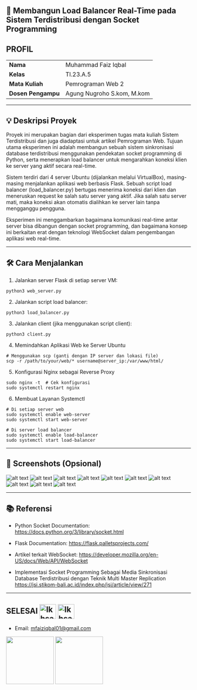 ## 🔄 Membangun Load Balancer Real-Time pada Sistem Terdistribusi dengan Socket Programming

## PROFIL

|  |  |
| -------- | --- |
| **Nama** | Muhammad Faiz Iqbal |
| **Kelas** | TI.23.A.5 |
| **Mata Kuliah** | Pemrograman Web 2 |
| **Dosen Pengampu** | Agung Nugroho S.kom, M.kom |
---

## 💡 Deskripsi Proyek
Proyek ini merupakan bagian dari eksperimen tugas mata kuliah Sistem Terdistribusi dan juga diadaptasi untuk artikel Pemrograman Web. Tujuan utama eksperimen ini adalah membangun sebuah sistem sinkronisasi database terdistribusi menggunakan pendekatan socket programming di Python, serta menerapkan load balancer untuk mengarahkan koneksi klien ke server yang aktif secara real-time.

Sistem terdiri dari 4 server Ubuntu (dijalankan melalui VirtualBox), masing-masing menjalankan aplikasi web berbasis Flask. Sebuah script load balancer (load_balancer.py) bertugas menerima koneksi dari klien dan meneruskan request ke salah satu server yang aktif. Jika salah satu server mati, maka koneksi akan otomatis dialihkan ke server lain tanpa mengganggu pengguna.

Eksperimen ini menggambarkan bagaimana komunikasi real-time antar server bisa dibangun dengan socket programming, dan bagaimana konsep ini berkaitan erat dengan teknologi WebSocket dalam pengembangan aplikasi web real-time.

---

## 🛠️ Cara Menjalankan
1. Jalankan server Flask di setiap server VM:
```
python3 web_server.py
```
2. Jalankan script load balancer:
```
python3 load_balancer.py
```
3. Jalankan client (jika menggunakan script client):
```
python3 client.py
```
4.  Memindahkan Aplikasi Web ke Server Ubuntu
```
# Menggunakan scp (ganti dengan IP server dan lokasi file)
scp -r /path/to/your/web/* username@server_ip:/var/www/html/
```
5. Konfigurasi Nginx sebagai Reverse Proxy
```
sudo nginx -t  # Cek konfigurasi
sudo systemctl restart nginx
```
6. Membuat Layanan Systemctl
```
# Di setiap server web
sudo systemctl enable web-server
sudo systemctl start web-server

# Di server load balancer
sudo systemctl enable load-balancer
sudo systemctl start load-balancer
```

---
## 📸 Screenshots (Opsional)

![alt text](image/Server1.png)
![alt text](image/Penyimpanan.png)
![alt text](image/HardDiks.png)
![alt text](image/Setting.png)
![alt text](image/load_balancer.jpg)
![alt text](image/ip.jpg)
![alt text](image/web_server.jpg)
![alt text](image/hasil.jpg)
![alt text](<image/WhatsApp Image 2025-04-23 at 23.13.21_43b577c3.jpg>)
![alt text](image/PRINT-LANDING-PAGE.jpg)

---

## 📚 Referensi

* Python Socket Documentation:
https://docs.python.org/3/library/socket.html

* Flask Documentation:
https://flask.palletsprojects.com/

* Artikel terkait WebSocket: 
https://developer.mozilla.org/en-US/docs/Web/API/WebSocket

* Implementasi Socket Programming Sebagai Media
Sinkronisasi Database Terdistribusi dengan Teknik Multi Master Replication
https://jsi.stikom-bali.ac.id/index.php/jsi/article/view/271

---

## SELESAI <img align="center" alt="Ikhsan-Python" height="40" width="45" src="https://em-content.zobj.net/source/microsoft-teams/337/student_1f9d1-200d-1f393.png"> <img align="center" alt="Ikhsan-Python" height="40" width="45" src="https://em-content.zobj.net/thumbs/160/twitter/348/flag-indonesia_1f1ee-1f1e9.png">

- Email: mfaiziqbal01@gmail.com

<img src=https://nugasin.com/template/assets/photo/deasty_digital.jpg width="130px" > <img src=https://dcassetcdn.com/design_img/597433/138089/138089_3947431_597433_image.jpg width="130px" >